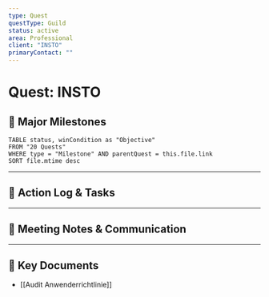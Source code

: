 ```yaml
---
type: Quest
questType: Guild
status: active
area: Professional
client: "INSTO"
primaryContact: ""
---
```


# Quest: INSTO

## 🚀 Major Milestones

```dataview
TABLE status, winCondition as "Objective"
FROM "20 Quests"
WHERE type = "Milestone" AND parentQuest = this.file.link
SORT file.mtime desc
```

---

## 📝 Action Log & Tasks


---
## 💬 Meeting Notes & Communication


---
## 📎 Key Documents
- [[Audit Anwenderrichtlinie]]
